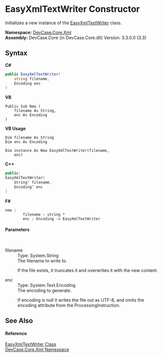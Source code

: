 # EasyXmlTextWriter Constructor 
 

Initializes a new instance of the <a href="T_DevCase_Core_Xml_EasyXmlTextWriter">EasyXmlTextWriter</a> class.

**Namespace:**&nbsp;<a href="N_DevCase_Core_Xml">DevCase.Core.Xml</a><br />**Assembly:**&nbsp;DevCase.Core (in DevCase.Core.dll) Version: 3.3.0.0 (3.3)

## Syntax

**C#**<br />
``` C#
public EasyXmlTextWriter(
	string filename,
	Encoding enc
)
```

**VB**<br />
``` VB
Public Sub New ( 
	filename As String,
	enc As Encoding
)
```

**VB Usage**<br />
``` VB Usage
Dim filename As String
Dim enc As Encoding

Dim instance As New EasyXmlTextWriter(filename, 
	enc)
```

**C++**<br />
``` C++
public:
EasyXmlTextWriter(
	String^ filename, 
	Encoding^ enc
)
```

**F#**<br />
``` F#
new : 
        filename : string * 
        enc : Encoding -> EasyXmlTextWriter
```


#### Parameters
&nbsp;<dl><dt>filename</dt><dd>Type: System.String<br />The filename to write to. 

 If the file exists, it truncates it and overwrites it with the new content.</dd><dt>enc</dt><dd>Type: System.Text.Encoding<br />The encoding to generate. 

 If encoding is null it writes the file out as UTF-8, and omits the encoding attribute from the ProcessingInstruction.</dd></dl>

## See Also


#### Reference
<a href="T_DevCase_Core_Xml_EasyXmlTextWriter">EasyXmlTextWriter Class</a><br /><a href="N_DevCase_Core_Xml">DevCase.Core.Xml Namespace</a><br />